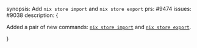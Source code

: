 synopsis: Add `nix store import` and `nix store export`
prs: #9474
issues: #9038
description: {

Added a pair of new commands: [`nix store import`] and [`nix store export`].

[`nix store export`]: @docroot@/command-ref/new-cli/nix3-store-export.md
[`nix store import`]: @docroot@/command-ref/new-cli/nix3-store-import.md

}



